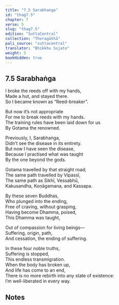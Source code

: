 ```yaml
---
title: "7.5 Sarabhaṅga"
id: "thag7.5"
chapter: 7
verse: 5
slug: "thag7.5"
edition: "SuttaCentral"
collection: "Theragāthā"
pali_source: "suttacentral"
translator: "Bhikkhu Sujato"
weight: 5
bookHidden: true
---
```


## 7.5 Sarabhaṅga  


I broke the reeds off with my hands,  
Made a hut, and stayed there.  
So I became known as “Reed-breaker”.  

But now it’s not appropriate  
For me to break reeds with my hands.  
The training rules have been laid down for us  
By Gotama the renowned.  

Previously, I, Sarabhaṅga,  
Didn’t see the disease in its entirety.  
But now I have seen the disease,  
Because I practised what was taught  
By the one beyond the gods.  

Gotama travelled by that straight road;  
The same path travelled by Vipassī,  
The same path as Sikhī, Vessabhū,  
Kakusandha, Koṇāgamana, and Kassapa.  

By these seven Buddhas,  
Who plunged into the ending,  
Free of craving, without grasping,  
Having become Dhamma, poised,  
This Dhamma was taught,  

Out of compassion for living beings—  
Suffering, origin, path,  
And cessation, the ending of suffering.  

In these four noble truths,  
Suffering is stopped,  
This endless transmigration.  
When the body has broken up,  
And life has come to an end,  
There is no more rebirth into any state of existence:  
I’m well-liberated in every way.

## Notes